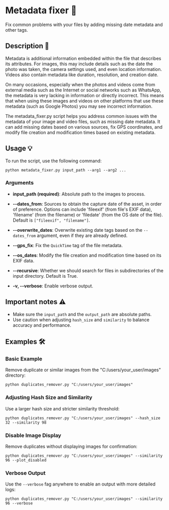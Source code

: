 # Metadata fixer 📂

Fix common problems with your files by adding missing date metadata and other tags.

## Description 📝

Metadata is additional information embedded within the file that describes its attributes. For images, this may include details such as the date the photo was taken, the camera settings used, and even location information. Videos also contain metadata like duration, resolution, and creation date.

On many occasions, especially when the photos and videos come from external media such as the Internet or social networks such as WhatsApp, the metadata is very lacking in information or directly incorrect. This means that when using these images and videos on other platforms that use these metadata (such as Google Photos) you may see incorrect information.

The metadata_fixer.py script helps you address common issues with the metadata of your image and video files, such as missing date metadata. It can add missing dates based on various sources, fix GPS coordinates, and modify file creation and modification times based on existing metadata.

## Usage 💡

To run the script, use the following command:

```
python metadata_fixer.py input_path --arg1 --arg2 ...
```

### Arguments

- **input_path (required)**: Absolute path to the images to process.

- **--dates_from**: Sources to obtain the capture date of the asset, in order of preference. Options can include 'fileexif' (from file's EXIF data), 'filename' (from the filename) or 'filedate' (from the OS date of the file). Default is `["fileexif", "filename"]`.

- **--overwrite_dates**: Overwrite existing date tags based on the `--dates_from` argument, even if they are already defined.

- **--gps_fix**: Fix the `QuickTime` tag of the file metadata.

- **--os_dates**: Modify the file creation and modification time based on its EXIF data.

- **--recursive**: Whether we should search for files in subdirectories of the input directory. Default is True.

- **-v, --verbose**: Enable verbose output.

## Important notes ⚠️

- Make sure the `input_path` and the `output_path` are absolute paths.
- Use caution when adjusting `hash_size` and `similarity` to balance accuracy and performance.

## Examples 🛠️

### Basic Example

Remove duplicate or similar images from the "C:/users/your_user/images" directory:

```
python duplicates_remover.py "C:/users/your_user/images"
```

### Adjusting Hash Size and Similarity

Use a larger hash size and stricter similarity threshold:

```
python duplicates_remover.py "C:/users/your_user/images" --hash_size 32 --similarity 98
```

### Disable Image Display

Remove duplicates without displaying images for confirmation:

```
python duplicates_remover.py "C:/users/your_user/images" --similarity 96 --plot_disabled
```

### Verbose Output

Use the `--verbose` fag anywhere to enable an output with more detailed logs:

```
python duplicates_remover.py "C:/users/your_user/images" --similarity 96 --verbose
```
